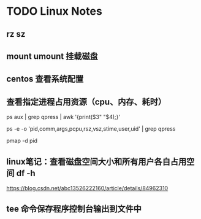 # TODO Linux Notes

## rz sz

## mount umount 挂载磁盘

## centos 查看系统配置

## 查看指定进程占用资源（cpu、内存、耗时）

ps aux | grep qpress | awk '{print($3" "$4);}'

ps -e -o 'pid,comm,args,pcpu,rsz,vsz,stime,user,uid' | grep qpress

pmap -d pid

## linux笔记：查看磁盘空间大小和所有用户各自占用空间 df -h

https://blog.csdn.net/abc13526222160/article/details/84962310

## tee 命令保存程序控制台输出到文件中
